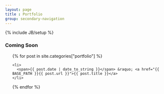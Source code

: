 ```yaml
---
layout: page
title : Portfolio
group: secondary-navigation
---
```

{% include JB/setup %}

### Coming Soon ###

<ul class="posts">
  {% for post in site.categories["portfolio"] %}

    <li>
      <span>{{ post.date | date_to_string }}</span> &raquo; <a href="{{ BASE_PATH }}{{ post.url }}">{{ post.title }}</a>
    </li>
    
  {% endfor %}
</ul>
